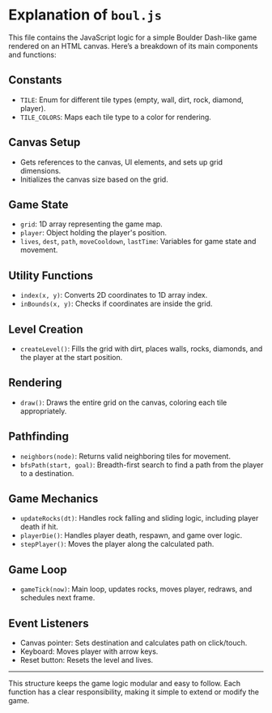 # Explanation of `boul.js`

This file contains the JavaScript logic for a simple Boulder Dash-like game rendered on an HTML canvas. Here’s a breakdown of its main components and functions:

## Constants
- `TILE`: Enum for different tile types (empty, wall, dirt, rock, diamond, player).
- `TILE_COLORS`: Maps each tile type to a color for rendering.

## Canvas Setup
- Gets references to the canvas, UI elements, and sets up grid dimensions.
- Initializes the canvas size based on the grid.

## Game State
- `grid`: 1D array representing the game map.
- `player`: Object holding the player's position.
- `lives`, `dest`, `path`, `moveCooldown`, `lastTime`: Variables for game state and movement.

## Utility Functions
- `index(x, y)`: Converts 2D coordinates to 1D array index.
- `inBounds(x, y)`: Checks if coordinates are inside the grid.

## Level Creation
- `createLevel()`: Fills the grid with dirt, places walls, rocks, diamonds, and the player at the start position.

## Rendering
- `draw()`: Draws the entire grid on the canvas, coloring each tile appropriately.

## Pathfinding
- `neighbors(node)`: Returns valid neighboring tiles for movement.
- `bfsPath(start, goal)`: Breadth-first search to find a path from the player to a destination.

## Game Mechanics
- `updateRocks(dt)`: Handles rock falling and sliding logic, including player death if hit.
- `playerDie()`: Handles player death, respawn, and game over logic.
- `stepPlayer()`: Moves the player along the calculated path.

## Game Loop
- `gameTick(now)`: Main loop, updates rocks, moves player, redraws, and schedules next frame.

## Event Listeners
- Canvas pointer: Sets destination and calculates path on click/touch.
- Keyboard: Moves player with arrow keys.
- Reset button: Resets the level and lives.

---
This structure keeps the game logic modular and easy to follow. Each function has a clear responsibility, making it simple to extend or modify the game.
